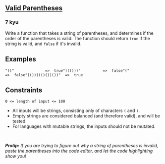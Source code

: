<h2><a href=https://www.codewars.com/kata/6411b91a5e71b915d237332d/train/csharp target="_blank">Valid Parentheses</a></h2><h3>7 kyu</h3><p>Write a function that takes a string of parentheses, and determines if the order of the parentheses is valid. The function should return <code>true</code> if the string is valid, and <code>false</code> if it's invalid.</p><h2 id="examples">Examples</h2><pre><code>"()"              =&gt;  true")(()))"          =&gt;  false"("               =&gt;  false"(())((()())())"  =&gt;  true</code></pre><h2 id="constraints">Constraints</h2><p><code>0 &lt;= length of input &lt;= 100</code></p><ul><li>All inputs will be strings, consisting only of characters <code>(</code> and <code>)</code>.</li><li>Empty strings are considered balanced (and therefore valid), and will be tested.</li><li>For languages with mutable strings, the inputs should not be mutated.</li></ul><br><p><em><strong>Protip:</strong> If you are trying to figure out why a string of parentheses is invalid, paste the parentheses into the code editor, and let the code highlighting show you!</em></p>